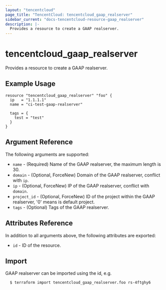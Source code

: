 ```yaml
---
layout: "tencentcloud"
page_title: "TencentCloud: tencentcloud_gaap_realserver"
sidebar_current: "docs-tencentcloud-resource-gaap_realserver"
description: |-
  Provides a resource to create a GAAP realserver.
---
```


# tencentcloud_gaap_realserver

Provides a resource to create a GAAP realserver.

## Example Usage

```hcl
resource "tencentcloud_gaap_realserver" "foo" {
  ip   = "1.1.1.1"
  name = "ci-test-gaap-realserver"

  tags = {
    test = "test"
  }
}
```

## Argument Reference

The following arguments are supported:

* `name` - (Required) Name of the GAAP realserver, the maximum length is 30.
* `domain` - (Optional, ForceNew) Domain of the GAAP realserver, conflict with `ip`.
* `ip` - (Optional, ForceNew) IP of the GAAP realserver, conflict with `domain`.
* `project_id` - (Optional, ForceNew) ID of the project within the GAAP realserver, '0' means is default project.
* `tags` - (Optional) Tags of the GAAP realserver.

## Attributes Reference

In addition to all arguments above, the following attributes are exported:

* `id` - ID of the resource.



## Import

GAAP realserver can be imported using the id, e.g.

```
  $ terraform import tencentcloud_gaap_realserver.foo rs-4ftghy6
```

